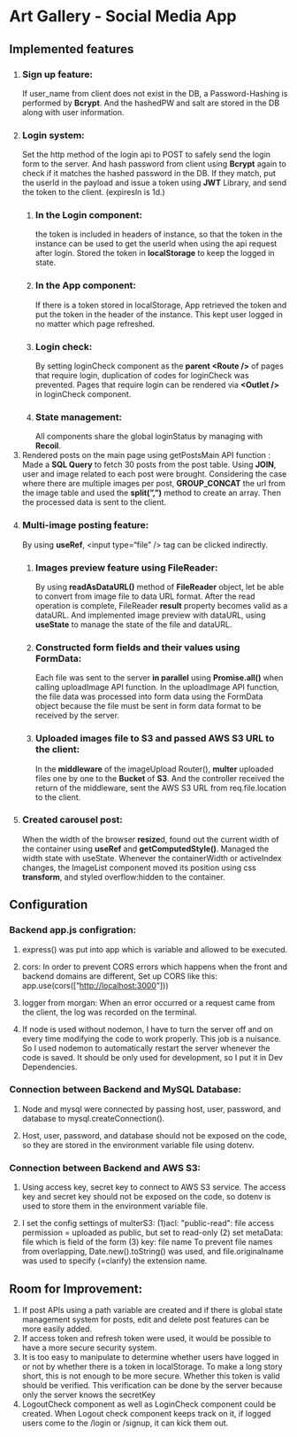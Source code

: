 # Art Gallery - Social Media App

## Implemented features
<ol>
  <li>
    <h3>Sign up feature:</h3> If user_name from client does not exist in the DB, a Password-Hashing is performed by <strong>Bcrypt</strong>. And the hashedPW and salt are stored in the DB along with user information.
  </li>
  <li>
    <h3>Login system:</h3> Set the http method of the login api to POST to safely send the login form to the server. And hash password from client using <strong>Bcrypt</strong> again to check if it matches the hashed password in the DB. If they match, put the userId in the payload and issue a token using <strong>JWT</strong> Library, and send the token to the client. (expiresIn is 1d.) 
    <ol>
      <li><h3>In the Login component:</h3> the token is included in headers of instance, so that the token in the instance can be used to get the userId when using the api request after login. Stored the token in <strong>localStorage</strong> to keep the logged in state.</li>
      <li><h3>In the App component:</h3> If there is a token stored in localStorage, App retrieved the token and put the token in the header of the instance. This kept user logged in no matter which page refreshed.</li>
      <li><h3>Login check:</h3> By setting loginCheck component as the <strong>parent &lt;Route /&gt;</strong> of pages that require login, duplication of codes for loginCheck was prevented. Pages that require login can be rendered via <strong>&lt;Outlet /&gt;</strong> in loginCheck component.</li>
      <li><h3>State management:</h3> All components share the global loginStatus by managing with <strong>Recoil</strong>.</li>
    </ol>
  </li>
  <li>
    Rendered posts on the main page using getPostsMain API function : Made a <strong>SQL Query</strong>  to fetch 30 posts from the post table. Using <strong>JOIN</strong>, user and image related to each post were brought. Considering the case where there are multiple images per post, <strong>GROUP_CONCAT</strong> the url from the image table and used the <strong>split(”,”)</strong> method to create an array. Then the processed data is sent to the client.
  </li>
  <li>
    <h3>Multi-image posting feature:</h3> By using <strong>useRef</strong>, &lt;input type=“file” /&gt; tag can be clicked indirectly.
    <ol>
      <li><h3>Images preview feature using FileReader:</h3> By using <strong>readAsDataURL()</strong> method of <strong>FileReader</strong> object, let be able to convert from image file to data URL format. After the read operation is complete, FileReader <strong>result</strong> property becomes valid as a dataURL. And implemented image preview with dataURL, using <strong>useState</strong> to manage the state of the file and dataURL.</li>
      <li><h3>Constructed form fields and their values using FormData:</h3> Each file was sent to the server <strong>in parallel</strong> using <strong>Promise.all()</strong> when calling uploadImage API function. In the uploadImage API function, the file data was processed into form data using the FormData object because the file must be sent in form data format to be received by the server.</li>
      <li><h3>Uploaded images file to S3 and passed AWS S3 URL to the client:</h3> In the <strong>middleware</strong> of the imageUpload Router(), <strong>multer</strong> uploaded files one by one to the <strong>Bucket</strong> of <strong>S3</strong>. And the controller received the return of the middleware, sent the AWS S3 URL from req.file.location to the client.</li>
    </ol>
  </li>
  <li>
    <h3>Created carousel post:</h3> When the width of the browser <strong>resize</strong>d, found out the current width of the container using <strong>useRef</strong> and <strong>getComputedStyle()</strong>. Managed the width state with useState. Whenever the containerWidth or activeIndex changes, the ImageList component moved its position using css <strong>transform</strong>, and styled overflow:hidden to the container.
  </li>
</ol>

## Configuration
### Backend app.js configration:

1. express() was put into app which is variable and allowed to be executed. 

2. cors: In order to prevent CORS errors which happens when the front and backend domains are different, Set up CORS like this: app.use(cors([“[http://localhost:3000](http://localhost:3000/)"]))

3. logger from morgan: When an error occurred or a request came from the client, the log was recorded on the terminal.

4. If node is used without nodemon, I have to turn the server off and on every time modifying the code to work properly. This job is a nuisance. So I used nodemon to automatically restart the server whenever the code is saved. It should be only used for development, so I put it in Dev Dependencies.

### Connection between Backend and MySQL Database:

1. Node and mysql were connected by passing host, user, password, and database to mysql.createConnection().

2. Host, user, password, and database should not be exposed on the code, so they are stored in the environment variable file using dotenv.

### Connection between Backend and AWS S3:

1. Using access key, secret key to connect to AWS S3 service. The access key and secret key should not be exposed  on the code, so dotenv is used to store them in the environment variable file.

2. I set the config settings of multerS3: (1)acl: "public-read": file access permission = uploaded as public, but set to read-only (2) set metaData: file which is field of the form (3) key: file name To prevent file names from overlapping, Date.new().toString() was used, and file.originalname was used to specify (=clarify) the extension name.

## Room for Improvement: 

1. If post APIs using a path variable are created and if there is global state management system for posts, edit and delete post features can be more easily added.
2. If access token and refresh token were used, it would be possible to have a more secure security system.
3. It is too easy to manipulate to determine whether users have logged in or not by whether there is a token in localStorage. To make a long story short, this is not enough to be more secure. Whether this token is valid should be verified. This verification can be done by the server because only the server knows the secretKey
4. LogoutCheck component as well as LoginCheck component could be created. When Logout check component keeps track on it, if logged users come to the /login or /signup, it can kick them out.